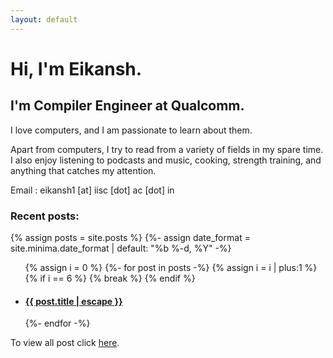 ```yaml
---
layout: default
---
```

# Hi, I'm Eikansh. 
## I'm Compiler Engineer at Qualcomm.
I love computers, and I am passionate to learn about them.

Apart from computers, I try to read from a variety of fields in my spare time. I also enjoy listening to podcasts and music, cooking, strength training, and anything that catches my attention.

Email : eikansh1 [at] iisc [dot] ac [dot] in

### **Recent posts:**
  {% assign posts = site.posts %}
  {%- assign date_format = site.minima.date_format | default: "%b %-d, %Y" -%}
    <ul>
    {% assign i = 0 %}
    {%- for post in posts -%}
      {% assign i = i | plus:1 %}
      {% if i == 6 %}
        {% break %}
      {% endif %}
      <li>
        <h4>
          <a href="{{ post.url | relative_url }}"> {{ post.title | escape }}</a>
        </h4>
      </li>
    {%- endfor -%}
    </ul>
To view all post click [here](/archive.md).